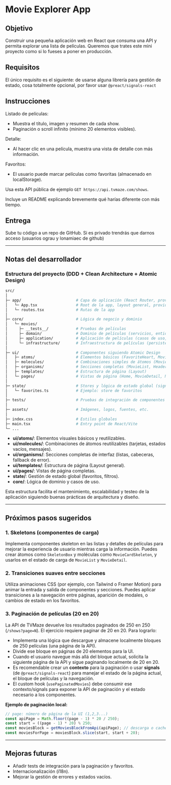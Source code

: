 # Movie Explorer App

## Objetivo

Construir una pequeña aplicación web en React que consuma una API y permita explorar una lista de películas. Queremos que trates este mini proyecto como si lo fueses a poner en producción. 

## Requisitos

El único requisito es el siguiente: de usarse alguna librería para gestión de estado, cosa totalmente opcional, por favor usar `@preact/signals-react`

## Instrucciones

Listado de películas:

- Muestra el título, imagen y resumen de cada show.
- Paginación o scroll infinito (mínimo 20 elementos visibles).

Detalle:

- Al hacer clic en una película, muestra una vista de detalle con más información.

Favoritos:

- El usuario puede marcar películas como favoritas (almacenado en localStorage).

Usa esta API pública de ejemplo `GET https://api.tvmaze.com/shows`.

Incluye un README explicando brevemente qué harías diferente con más tiempo.

## Entrega

Sube tu código a un repo de GitHub. Si es privado trendrás que darnos acceso (usuarios ograu y lonamiaec de github)

---

## Notas del desarrollador

### Estructura del proyecto (DDD + Clean Architecture + Atomic Design)

```bash
src/
│
├─ app/                        # Capa de aplicación (React Router, providers, entrypoints)
│   └─ App.tsx                 # Root de la app, layout general, providers
│   └─ routes.tsx              # Rutas de la app
│
├─ core/                       # Lógica de negocio y dominio
│   └─ movies/ 
│     ├─ __tests__/            # Pruebas de películas
│     ├─ domain/               # Dominio de películas (servicios, entidades, API, etc)
│     ├─ application/          # Aplicación de películas (casos de uso, etc)
│     └─ infrastructure/       # Infraestructura de películas (persistencia, etc)
│
├─ ui/                         # Componentes siguiendo Atomic Design
│   ├─ atoms/                  # Elementos básicos (FavoriteHeart, MovieImage, RatingBadge, GenreBadge, ErrorIcon, BrandTitle)
│   ├─ molecules/              # Combinaciones simples de átomos (MovieCard, EmptyState, NotFoundMessage)
│   ├─ organisms/              # Secciones completas (MovieList, Header, ErrorFallback)
│   ├─ templates/              # Estructura de página (Layout)
│   └─ pages/                  # Vistas de página (Home, MovieDetail, NotFound)
│
├─ state/                      # Stores y lógica de estado global (signals, context)
│   └─ favorites.ts            # Ejemplo: store de favoritos
│
├─ tests/                      # Pruebas de integración de componentes
│
├─ assets/                     # Imágenes, logos, fuentes, etc.
│
├─ index.css                   # Estilos globales
├─ main.tsx                    # Entry point de React/Vite
└─ ...
```

- **ui/atoms/**: Elementos visuales básicos y reutilizables.
- **ui/molecules/**: Combinaciones de átomos reutilizables (tarjetas, estados vacíos, mensajes).
- **ui/organisms/**: Secciones completas de interfaz (listas, cabeceras, fallback de error).
- **ui/templates/**: Estructura de página (Layout general).
- **ui/pages/**: Vistas de página completas.
- **state/**: Gestión de estado global (favoritos, filtros).
- **core/**: Lógica de dominio y casos de uso.

Esta estructura facilita el mantenimiento, escalabilidad y testeo de la aplicación siguiendo buenas prácticas de arquitectura y diseño.

---

## Próximos pasos sugeridos

### 1. Skeletons (componentes de carga)
Implementa componentes skeleton en las listas y detalles de películas para mejorar la experiencia de usuario mientras carga la información. Puedes crear átomos como `SkeletonBox` y moléculas como `MovieCardSkeleton`, y usarlos en el estado de carga de `MovieList` y `MovieDetail`.

### 2. Transiciones suaves entre secciones
Utiliza animaciones CSS (por ejemplo, con Tailwind o Framer Motion) para animar la entrada y salida de componentes y secciones. Puedes aplicar transiciones a la navegación entre páginas, aparición de modales, o cambios de estado en los favoritos.

### 3. Paginación de películas (20 en 20)
La API de TVMaze devuelve los resultados paginados de 250 en 250 (`/shows?page=N`). El ejercicio requiere paginar de 20 en 20. Para lograrlo:
- Implementa una lógica que descargue y almacene localmente bloques de 250 películas (una página de la API).
- Divide ese bloque en páginas de 20 elementos para la UI.
- Cuando el usuario navegue más allá del bloque actual, solicita la siguiente página de la API y sigue paginando localmente de 20 en 20.
- Es recomendable crear un **contexto** para la paginación o usar **signals** (de `@preact/signals-react`) para manejar el estado de la página actual, el bloque de películas y la navegación.
- El custom hook (`usePaginatedMovies`) debe consumir ese contexto/signals para exponer la API de paginación y el estado necesario a los componentes.

**Ejemplo de paginación local:**
```ts
// page: número de página de la UI (1,2,3...)
const apiPage = Math.floor((page - 1) * 20 / 250);
const start = ((page - 1) * 20) % 250;
const moviesBlock = getMoviesBlockFromApi(apiPage); // descarga o cachea el bloque de 250
const moviesForPage = moviesBlock.slice(start, start + 20);
```

---

## Mejoras futuras
- Añadir tests de integración para la paginación y favoritos.
- Internacionalización (i18n).
- Mejorar la gestión de errores y estados vacíos.
